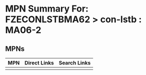 



# MPN Summary For: FZECONLSTBMA62 > con-lstb : MA06-2

## MPNs
  

|MPN|Direct Links|Search Links|
| :--- | :--- | :--- |
||||
